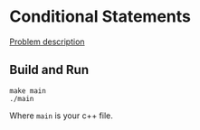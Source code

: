 # Conditional Statements

[Problem description](https://www.hackerrank.com/challenges/c-tutorial-conditional-if-else)

## Build and Run

```
make main
./main
```

Where `main` is your c++ file.
